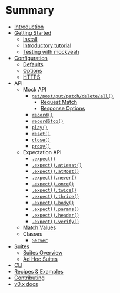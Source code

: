 # Summary

- [Introduction](README.md)
- [Getting Started](Getting-Started.md)
  - [Install](Getting-Started.md#install)
  - [Introductory tutorial](Getting-Started.md#introductory-tutorial)
  - [Testing with mockyeah](Getting-Started.md#testing-with-mockyeah)
- [Configuration](Configuration.md)
  - [Defaults](Configuration.md#default-configuration)
  - [Options](Configuration.md#options)
  - [HTTPS](Configuration.md#https)
- API
  - Mock API
    - [`get/post/put/patch/delete/all()`](API/Mock-API.md)
      - [Request Match](API/Mock-API.md#match)
      - [Response Options](API/Mock-API.md#options)
    - [`record()`](API/record.md)
    - [`recordStop()`](API/recordStop.md)
    - [`play()`](API/play.md)
    - [`reset()`](API/reset.md)
    - [`close()`](API/close.md)
    - [`proxy()`](API/proxy.md)
  - Expectation API
    - [`.expect()`](API/Expectation-API.md#expect)
    - [`.expect().atLeast()`](API/Expectation-API.md#atLeast)
    - [`.expect().atMost()`](API/Expectation-API.md#atMost)
    - [`.expect().never()`](API/Expectation-API.md#never)
    - [`.expect().once()`](API/Expectation-API.md#once)
    - [`.expect().twice()`](API/Expectation-API.md#twice)
    - [`.expect().thrice()`](API/Expectation-API.md#thrice)
    - [`.expect().body()`](API/Expectation-API.md#body)
    - [`.expect().params()`](API/Expectation-API.md#params)
    - [`.expect().header()`](API/Expectation-API.md#header)
    - [`.expect().verify()`](API/Expectation-API.md#verify)
  - [Match Values](./API/Match-Values.md)
  - Classes
    - [`Server`](API/Server.md)
- [Suites](Suites/Overview.md)
  - [Suites Overview](Suites/Overview.md#suites-overview)
  - [Ad Hoc Suites](Suites/Overview.md#ad-hoc-suites)
- [CLI](CLI/CLI.md)
- [Recipes & Examples](https://github.com/mockyeah/mockyeah/tree/master/examples)
- [Contributing](Contributing.md)
- [v0.x docs](https://mockyeah.js.org/archive/0.16/index.html)
